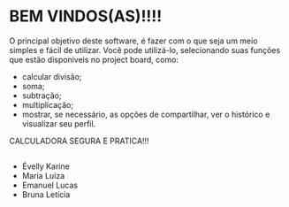 #  BEM VINDOS(AS)!!!!

O principal objetivo deste software, é fazer com o que seja um meio simples e fácil de utilizar. Você pode utilizá-lo, selecionando suas funções que estão disponiveis no project board, como:
- calcular divisão;
- soma;
- subtração;
- multiplicação;
- mostrar, se necessário, as opções de compartilhar, ver o histórico e visualizar seu perfil. 

CALCULADORA SEGURA E PRATICA!!! 

##
- Évelly Karine 
- Maria Luiza 
- Emanuel Lucas 
- Bruna Letícia 